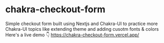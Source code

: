 # chakra-checkout-form

Simple checkout form built using Nextjs and Chakra-UI to practice more Chakra-UI topics like extending theme and adding cusotm fonts & colors <br/>
Here's a live demo 👇
https://chakra-checkout-form.vercel.app/
